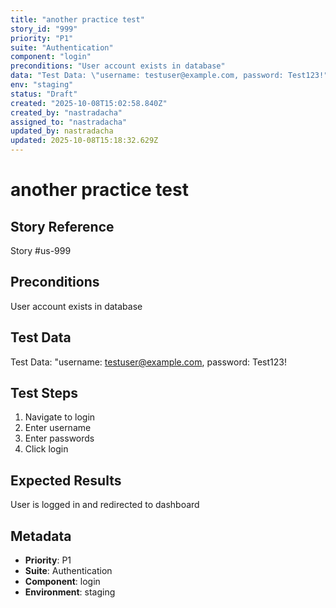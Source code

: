 ```yaml
---
title: "another practice test"
story_id: "999"
priority: "P1"
suite: "Authentication"
component: "login"
preconditions: "User account exists in database"
data: "Test Data: \"username: testuser@example.com, password: Test123!"
env: "staging"
status: "Draft"
created: "2025-10-08T15:02:58.840Z"
created_by: "nastradacha"
assigned_to: "nastradacha"
updated_by: nastradacha
updated: 2025-10-08T15:18:32.629Z
---
```

# another practice test

## Story Reference
Story #us-999

## Preconditions
User account exists in database


## Test Data
Test Data: "username: testuser@example.com, password: Test123!


## Test Steps
1. Navigate to login
2. Enter username
3. Enter passwords
4. Click login

## Expected Results
User is logged in and redirected to dashboard

## Metadata
- **Priority**: P1
- **Suite**: Authentication
- **Component**: login
- **Environment**: staging
